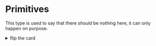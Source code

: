 # Primitives

This type is used to say that there _should_ be nothing here, it can only happen
on purpose.

<details>
<summary>flip the card</summary>
<br>

## `"object"`

It just is, memorize it for now and understand it later.

```js
'use strict';

let canceled;
while (canceled !== null) {
  canceled = prompt('please cancel');
}

console.log(canceled);
console.log(typeof canceled);
```

</details>
